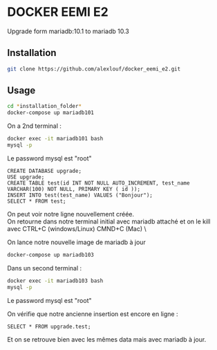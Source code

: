 # DOCKER EEMI E2

Upgrade form mariadb:10.1 to mariadb 10.3

## Installation

```bash
git clone https://github.com/alexlouf/docker_eemi_e2.git
```

## Usage

```bash
cd *installation_folder*
docker-compose up mariadb101
```

On a 2nd terminal :
```bash
docker exec -it mariadb101 bash
mysql -p
```

Le password mysql est "root"

```mysql
CREATE DATABASE upgrade;
USE upgrade;
CREATE TABLE test(id INT NOT NULL AUTO_INCREMENT, test_name VARCHAR(100) NOT NULL, PRIMARY KEY ( id ));
INSERT INTO test(test_name) VALUES ("Bonjour");
SELECT * FROM test;
```

On peut voir notre ligne nouvellement créée. \
On retourne dans notre terminal initial avec mariadb attaché et on le kill avec CTRL+C (windows/Linux) CMND+C (Mac)
\

On lance notre nouvelle image de mariadb à jour
 ```bash
 docker-compose up mariadb103
 ```
 
 Dans un second terminal :
 ```bash
 docker exec -it mariadb103 bash
 mysql -p
 ```
 
Le password mysql est "root"

On vérifie que notre ancienne insertion est encore en ligne :

```mysql
SELECT * FROM upgrade.test;
```

Et on se retrouve bien avec les mêmes data mais avec mariadb à jour.